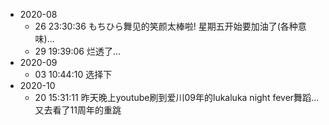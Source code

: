 - 2020-08
  - 26 23:30:36 もちひら舞见的笑颜太棒啦! 星期五开始要加油了(各种意味)...
  - 29 19:39:06 烂透了...
- 2020-09
  - 03 10:44:10 选择下
- 2020-10
  - 20 15:31:11 昨天晚上youtube刷到爱川09年的lukaluka night fever舞蹈...又去看了11周年的重跳
